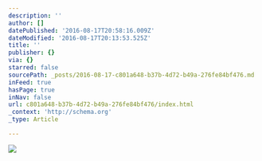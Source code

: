 ```yaml
---
description: ''
author: []
datePublished: '2016-08-17T20:58:16.009Z'
dateModified: '2016-08-17T20:13:53.525Z'
title: ''
publisher: {}
via: {}
starred: false
sourcePath: _posts/2016-08-17-c801a648-b37b-4d72-b49a-276fe84bf476.md
inFeed: true
hasPage: true
inNav: false
url: c801a648-b37b-4d72-b49a-276fe84bf476/index.html
_context: 'http://schema.org'
_type: Article

---
```

![](https://the-grid-user-content.s3-us-west-2.amazonaws.com/dd311bd7-576e-494e-9bb8-2e170d9bedad.jpg)